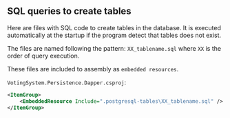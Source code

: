 ﻿## SQL queries to create tables

Here are files with SQL code to create tables in the database. It is executed automatically at the startup if the program detect that tables does not exist.

The files are named following the pattern: ``XX_tablename.sql`` where ``XX`` is the order of query execution.

These files are included to assembly as ``embedded resources``.

``VotingSystem.Persistence.Dapper.csproj``:
```xml
<ItemGroup>
    <EmbeddedResource Include=".postgresql-tables\XX_tablename.sql" />
</ItemGroup>
```